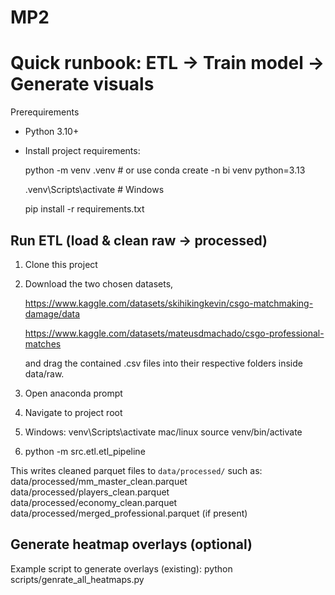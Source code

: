 # MP2

# Quick runbook: ETL → Train model → Generate visuals

Prerequirements 
- Python 3.10+
- Install project requirements:

    python -m venv .venv       # or use conda create -n bi venv python=3.13

    .venv\Scripts\activate     # Windows

    pip install -r requirements.txt

Run ETL (load & clean raw -> processed)
---------------------------------------
1. Clone this project

2. Download the two chosen datasets, 
    
    https://www.kaggle.com/datasets/skihikingkevin/csgo-matchmaking-damage/data
    
    https://www.kaggle.com/datasets/mateusdmachado/csgo-professional-matches
    
    and drag the contained .csv files into their respective folders inside data/raw.


3.  Open anaconda prompt

4.  Navigate to project root

5.  Windows:
      venv\Scripts\activate 
    mac/linux
      source venv/bin/activate

6.  python -m src.etl.etl_pipeline

This writes cleaned parquet files to `data/processed/` such as:
    data/processed/mm_master_clean.parquet
    data/processed/players_clean.parquet
    data/processed/economy_clean.parquet
    data/processed/merged_professional.parquet  (if present)

Generate heatmap overlays (optional)
-----------------------------------

Example script to generate overlays (existing):
    python scripts/genrate_all_heatmaps.py